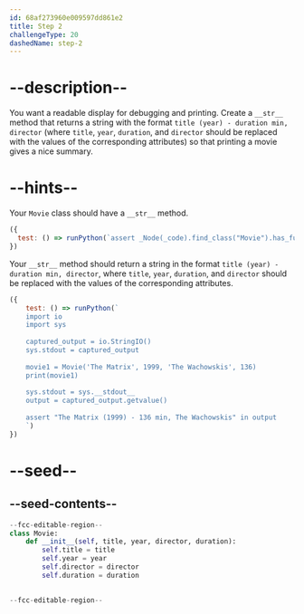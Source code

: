 ```yaml
---
id: 68af273960e009597dd861e2
title: Step 2
challengeType: 20
dashedName: step-2
---
```


# --description--

You want a readable display for debugging and printing. Create a `__str__` method that returns a string with the format `title (year) - duration min, director` (where `title`, `year`, `duration`, and `director` should be replaced with the values of the corresponding attributes) so that printing a movie gives a nice summary.

# --hints--

Your `Movie` class should have a `__str__` method.

```js
({
  test: () => runPython(`assert _Node(_code).find_class("Movie").has_function("__str__")`)
})
```

Your `__str__` method should return a string in the format `title (year) - duration min, director`, where `title`, `year`, `duration`, and `director` should be replaced with the values of the corresponding attributes.

```js
({
    test: () => runPython(`
    import io
    import sys
        
    captured_output = io.StringIO()
    sys.stdout = captured_output
        
    movie1 = Movie('The Matrix', 1999, 'The Wachowskis', 136)
    print(movie1)
        
    sys.stdout = sys.__stdout__
    output = captured_output.getvalue()
        
    assert "The Matrix (1999) - 136 min, The Wachowskis" in output
    `)
})
```

# --seed--

## --seed-contents--

```py
--fcc-editable-region--
class Movie:
    def __init__(self, title, year, director, duration):
        self.title = title
        self.year = year
        self.director = director
        self.duration = duration

    
--fcc-editable-region--
```
